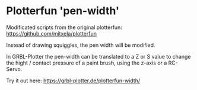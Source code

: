 # Plotterfun 'pen-width'

Modificated scripts from the original plotterfun: https://github.com/mitxela/plotterfun

Instead of drawing squiggles, the pen width will be modified. 

In GRBL-Plotter the pen-width can be translated to a Z or S value to change the hight / contact pressure of a paint brush, using the z-axis or a RC-Servo.

Try it out here: https://grbl-plotter.de/plotterfun-width/
